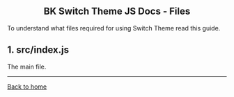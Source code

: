 <h2 align="center">BK Switch Theme JS Docs - Files</h2>

To understand what files required for using Switch Theme read this guide.

## 1. src/index.js
The main file.

---------------------------------------------------------------------

[Back to home](README.md)
